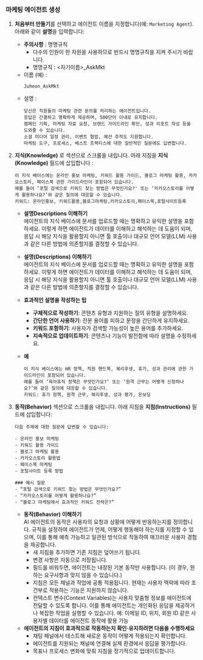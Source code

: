 ### 마케팅 에이전트 생성
1. **처음부터 만들기**를 선택하고 에이전트 이름을 지정합니다(예: `Marketing Agent`). 아래와 같이 **설명**을 입력합니다:   
   - **주의사항** : 명명규칙
      - 다수의 인원이 한 자원을 사용하므로 반드시 명명규칙을 지켜 주시기 바랍니다.
      - 명명규칙 : <자기이름>_AskMkt
   - 이름 (예) : 
      ```
      Juheon_AskMkt
      ```
   - 설명 :
        ```
        당신은 직원들의 마케팅 관련 문의를 처리하는 에이전트입니다.
        응답은 간결하고 명확하게 제공하며, 500단어 이내로 유지합니다.
        캠페인 기획, 마케팅 자료 요청, 브랜드 가이드라인 확인, 성과 리포트 작성 등을 도와줄 수 있습니다.
        소셜 미디어 일정 관리, 이벤트 협업, 예산 추적도 지원합니다.
        마케팅 도구, 프로세스, 베스트 프랙티스에 대한 일반적인 질문에도 답변합니다.
        ```  
2. **지식(Knowledge)** 로 섹션으로 스크롤을 내립니다. 아래 지침을 **지식(Knowledge)** 필드에 삽입합니다 :   
   ```
   이 지식 베이스에는 온라인 홍보 마케팅, 키워드 활용 가이드, 블로그 마케팅 활용, 카카오스토리, 페이스북 관한 가이드라인이 포함되어 있습니다.  
   예를 들어 ‘포털 검색으로 키워드 찾는 방법은 무엇인가요?' 또는 ‘카카오스토리를 어떻게 활용하나요?’와 같은 질의에 대응할 수 있습니다.  
   키워드: 온라인홍보, 키워드활용,블로그마케팅,카카오스토리,페이스북,포털사이트등록
   ```  
   - **설명Descriptions 이해하기**  
      에이전트의 지식 베이스에 문서를 업로드할 때는 명확하고 유익한 설명을 포함하세요. 이렇게 하면 에이전트가 데이터를 이해하고 해석하는 데 도움이 되며, 응답 시 해당 지식을 활용할지 아니면 툴 호출이나 대규모 언어 모델(LLM) 사용과 같은 다른 방법에 의존할지를 결정할 수 있습니다.

   - **설명(Descriptions) 이해하기**  
      에이전트의 지식 베이스에 문서를 업로드할 때는 명확하고 유익한 설명을 포함하세요. 이렇게 하면 에이전트가 데이터를 이해하고 해석하는 데 도움이 되며, 응답 시 해당 지식을 활용할지 아니면 툴 호출이나 대규모 언어 모델(LLM) 사용과 같은 다른 방법에 의존할지를 결정할 수 있습니다.
   - **효과적인 설명을 작성하는 팁**  
      - **구체적으로 작성하기**: 콘텐츠 유형과 지원하는 질의 유형을 설명하세요.   
      - **간단한 언어 사용하기**: 전문 용어를 피하고 문장을 간단하게 유지하세요.   
      - **키워드 포함하기**: 사용자가 검색할 가능성이 높은 용어를 추가하세요.   
      - **지속적으로 업데이트하기**: 콘텐츠나 기능이 발전함에 따라 설명을 수정하세요.   
   - **예**   
      ```
      이 지식 베이스에는 HR 정책, 직원 핸드북, 복리후생, 휴가, 성과 관리에 관한 가이드라인이 포함되어 있습니다.  
      예를 들어 ‘육아휴직 정책은 무엇인가요?’ 또는 ‘원격 근무는 어떻게 신청하나요?’와 같은 질의에 대응할 수 있습니다.  
      키워드: 휴가 정책, 원격 근무, 복리후생, 성과 평가, 온보딩
      ```


3. **동작(Behavior)** 섹션으로 스크롤을 내립니다. 아래 지침을 **지침(Instructions)** 필드에 삽입합니다: 
   ```
   다음 주제에 대한 질문에 답변할 수 있습니다:

   - 온라인 홍보 마케팅
   - 키워드 활용 가이드
   - 블로그 마케팅 활용
   - 카카오스토리 활용법
   - 페이스북 마케팅
   - 포털사이트 등록 방법

   ### 예시 질문
   - “포털 검색으로 키워드 찾는 방법은 무엇인가요?”
   - “카카오스토리를 어떻게 활용하나요?”
   - “블로그 마케팅에서 효과적인 키워드 전략은?”
   ```

   - **동작(Behavior) 이해하기**  
      AI 에이전트의 동작은 사용자의 요청과 상황에 어떻게 반응하는지를 정의합니다.
      규칙을 설정하여 에이전트가 언제, 어떻게 행동해야 하는지를 지정할 수 있으며, 이를 통해 예측 가능하고 일관된 방식으로 작동하여 매끄러운 사용자 경험을 제공합니다.
      * 새 지침을 추가하면 기존 지침은 덮어쓰기 됩니다.
      * 변경 사항은 자동으로 저장됩니다.
      * 필드를 비워두면, 에이전트는 내장된 기본 동작만 사용합니다. (이 경우, 원하는 요구사항과 맞지 않을 수 있습니다.)
      * 지침은 모든 채널과 작업에 공통 적용됩니다. 현재는 사용자 맥락에 따라 조건부로 적용하는 기능은 지원하지 않습니다.
      * 컨텍스트 변수(Context Variables)는 사용자 맞춤형 정보를 에이전트에 전달할 수 있도록 합니다.
         이를 통해 에이전트는 개인화된 응답을 제공하거나 복잡한 작업을 실행할 수 있습니다.
         예: 이메일 ID, 위치, 회원 ID 같은 사용자별 데이터를 에이전트 동작에 활용 가능
   - **에이전트의 지침이 효과적으로 작동하는지 확인·유지하려면 다음을 수행하세요**
      * 채팅 패널에서 테스트해 새로운 동작이 어떻게 적용되는지 확인합니다.
      * 에이전트를 지원되는 채널에 연결해 실제 환경에서 응답을 평가합니다.
      * 목표나 프로세스 변화에 맞춰 지침을 정기적으로 업데이트합니다.

